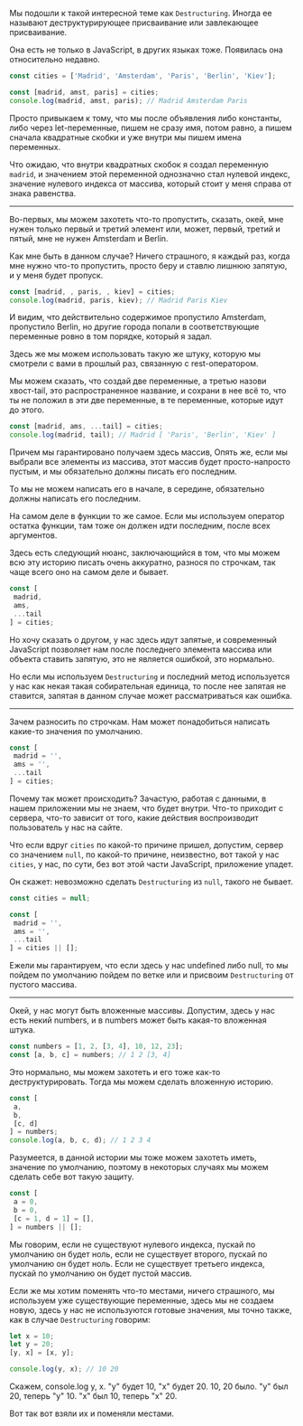 Мы подошли к такой интересной теме
как `Destructuring`.  Иногда ее называют
деструктурирующее присваивание или завлекающее присваивание. 

Она есть не только в JavaScript, в других языках тоже. Появилась она относительно недавно.
```js
const cities = ['Madrid', 'Amsterdam', 'Paris', 'Berlin', 'Kiev'];

const [madrid, amst, paris] = cities;
console.log(madrid, amst, paris); // Madrid Amsterdam Paris
```
Просто привыкаем к тому, что мы после объявления либо константы, либо через let-переменные, пишем не сразу имя, потом равно, а пишем сначала квадратные скобки и уже внутри мы пишем имена переменных.

Что ожидаю, что внутри квадратных скобок я создал переменную `madrid`, и значением этой переменной однозначно стал нулевой индекс, значение нулевого индекса от массива, который стоит у меня справа от знака равенства.

------
Во-первых, мы можем захотеть что-то пропустить, сказать, окей, мне нужен только первый и третий элемент или, может, первый, третий и пятый,
мне не нужен Amsterdam и Berlin.

Как мне быть в данном случае?
Ничего страшного, я каждый раз, когда мне нужно что-то пропустить, просто беру и ставлю лишнюю запятую, и у меня будет пропуск.
```js
const [madrid, , paris, , kiev] = cities;
console.log(madrid, paris, kiev); // Madrid Paris Kiev
```
И видим, что действительно содержимое пропустило Amsterdam, пропустило Berlin, но другие города попали в соответствующие переменные ровно в том порядке, который я задал.

Здесь же мы можем использовать такую же штуку, которую мы смотрели с вами в прошлый раз, связанную с rest-оператором.

Мы можем сказать, что создай две переменные, а третью назови хвост-tail, это распространенное название, и сохрани в нее всё то, что ты
не положил в эти две переменные, в те переменные, которые идут до этого.
```js
const [madrid, ams, ...tail] = cities;
console.log(madrid, tail); // Madrid [ 'Paris', 'Berlin', 'Kiev' ]
```
Причем мы гарантировано получаем здесь массив, Опять же, если мы выбрали все элементы из массива, этот массив будет просто-напросто пустым, и мы обязательно должны писать его последним.

То мы не можем написать его в начале, в середине, 
обязательно должны написать его последним. 

На самом деле в функции то же самое. Если мы используем оператор остатка функции, там тоже он должен идти последним, после всех аргументов.

Здесь есть следующий нюанс, заключающийся в том, что мы можем всю эту историю писать очень аккуратно, разнося по строчкам, так чаще всего
оно на самом деле и бывает. 
```js
const [
 madrid,
 ams,
 ...tail
] = cities;
```
Но хочу сказать о другом, у нас здесь идут запятые, и современный JavaScript позволяет нам
после последнего элемента массива или объекта ставить запятую, это не является ошибкой, это нормально.

Но если мы используем `Destructuring` и последний метод используется у нас как некая такая собирательная единица, то после нее запятая не ставится, запятая в данном случае может рассматриваться как ошибка.

-----
Зачем разносить по строчкам. Нам может понадобиться написать какие-то значения по умолчанию. 
```js
const [
 madrid = '',
 ams = '',
 ...tail
] = cities;
```
Почему так может происходить? Зачастую, работая с данными, в нашем приложении мы не знаем, что будет внутри. Что-то приходит с сервера, что-то зависит от того, какие действия воспроизводит пользователь у нас на сайте.

Что если вдруг `cities` по какой-то причине пришел, допустим, сервер со значением `null`, по какой-то причине, неизвестно, вот такой у нас `cities`, у нас, по сути, без вот этой части
JavaScript, приложение упадет.

Он скажет: невозможно сделать `Destructuring` из `null`, такого не бывает. 
```js
const cities = null;

const [
 madrid = '',
 ams = '',
 ...tail
] = cities || [];
```
Ежели мы гарантируем, что если здесь у нас undefined либо null, то мы пойдем по умолчанию
пойдем по ветке или и присвоим `Destructuring` от пустого массива. 

-----
Окей, у нас могут быть вложенные массивы. Допустим, здесь у нас есть некий numbers, и в numbers может быть какая-то вложенная штука.
```js
const numbers = [1, 2, [3, 4], 10, 12, 23];
const [a, b, c] = numbers; // 1 2 [3, 4]
```
Это нормально, мы можем захотеть и его тоже как-то деструктурировать. Тогда мы можем сделать
вложенную историю. 
```js
const [
 a,
 b,
 [c, d]
] = numbers;
console.log(a, b, c, d); // 1 2 3 4
```

Разумеется, в данной истории мы тоже можем захотеть иметь, значение по умолчанию, поэтому
в некоторых случаях мы можем сделать себе вот такую защиту.
```js
const [
 a = 0,
 b = 0,
 [c = 1, d = 1] = [],
] = numbers || [];
```
Мы говорим, если не существуют нулевого индекса, пускай по умолчанию он будет ноль,
если не существует второго, пускай по умолчанию он будет ноль. Если не существует третьего индекса, пускай по умолчанию он будет
пустой массив. 

Если же мы хотим поменять что-то местами, ничего страшного, мы используем уже
существующие переменные, здесь мы не создаем новую, здесь у нас не используются
готовые значения, мы точно также, как в случае
`Destructuring` говорим:
```js
let x = 10;
let y = 20;
[y, x] = [x, y];

console.log(y, x); // 10 20
```
Скажем, console.log у, х. "y" будет 10, "х" будет 20. 10, 20 было. "y" был 20, теперь "y" 10. "х" был 10, теперь "х" 20. 

Вот так вот взяли их и поменяли местами. 